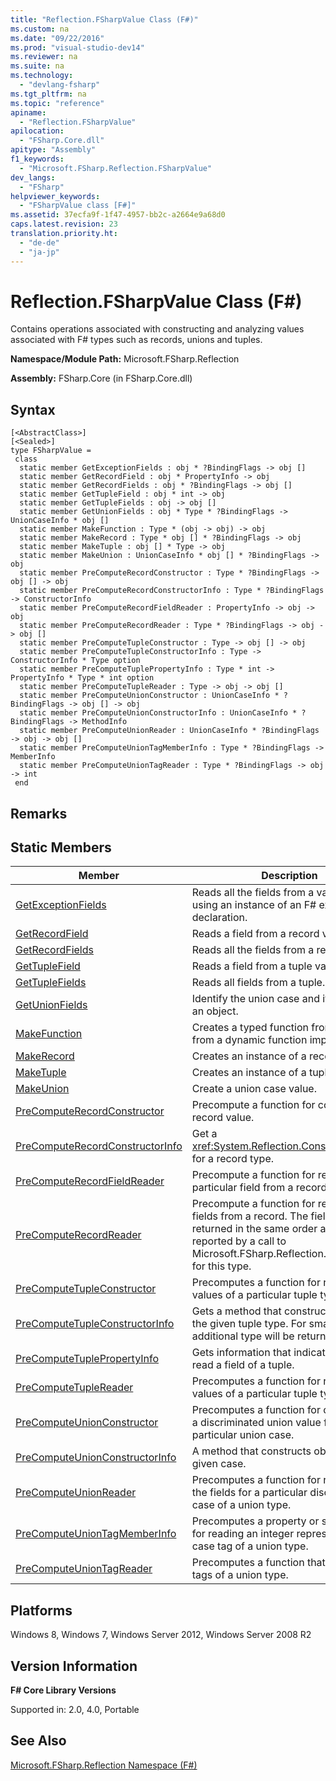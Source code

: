 ```yaml
---
title: "Reflection.FSharpValue Class (F#)"
ms.custom: na
ms.date: "09/22/2016"
ms.prod: "visual-studio-dev14"
ms.reviewer: na
ms.suite: na
ms.technology: 
  - "devlang-fsharp"
ms.tgt_pltfrm: na
ms.topic: "reference"
apiname: 
  - "Reflection.FSharpValue"
apilocation: 
  - "FSharp.Core.dll"
apitype: "Assembly"
f1_keywords: 
  - "Microsoft.FSharp.Reflection.FSharpValue"
dev_langs: 
  - "FSharp"
helpviewer_keywords: 
  - "FSharpValue class [F#]"
ms.assetid: 37ecfa9f-1f47-4957-bb2c-a2664e9a68d0
caps.latest.revision: 23
translation.priority.ht: 
  - "de-de"
  - "ja-jp"
---
```

# Reflection.FSharpValue Class (F#)
Contains operations associated with constructing and analyzing values associated with F# types such as records, unions and tuples.  
  
 **Namespace/Module Path:** Microsoft.FSharp.Reflection  
  
 **Assembly:** FSharp.Core (in FSharp.Core.dll)  
  
## Syntax  
  
```  
[<AbstractClass>]  
[<Sealed>]  
type FSharpValue =  
 class  
  static member GetExceptionFields : obj * ?BindingFlags -> obj []  
  static member GetRecordField : obj * PropertyInfo -> obj  
  static member GetRecordFields : obj * ?BindingFlags -> obj []  
  static member GetTupleField : obj * int -> obj  
  static member GetTupleFields : obj -> obj []  
  static member GetUnionFields : obj * Type * ?BindingFlags -> UnionCaseInfo * obj []  
  static member MakeFunction : Type * (obj -> obj) -> obj  
  static member MakeRecord : Type * obj [] * ?BindingFlags -> obj  
  static member MakeTuple : obj [] * Type -> obj  
  static member MakeUnion : UnionCaseInfo * obj [] * ?BindingFlags -> obj  
  static member PreComputeRecordConstructor : Type * ?BindingFlags -> obj [] -> obj  
  static member PreComputeRecordConstructorInfo : Type * ?BindingFlags -> ConstructorInfo  
  static member PreComputeRecordFieldReader : PropertyInfo -> obj -> obj  
  static member PreComputeRecordReader : Type * ?BindingFlags -> obj -> obj []  
  static member PreComputeTupleConstructor : Type -> obj [] -> obj  
  static member PreComputeTupleConstructorInfo : Type -> ConstructorInfo * Type option  
  static member PreComputeTuplePropertyInfo : Type * int -> PropertyInfo * Type * int option  
  static member PreComputeTupleReader : Type -> obj -> obj []  
  static member PreComputeUnionConstructor : UnionCaseInfo * ?BindingFlags -> obj [] -> obj  
  static member PreComputeUnionConstructorInfo : UnionCaseInfo * ?BindingFlags -> MethodInfo  
  static member PreComputeUnionReader : UnionCaseInfo * ?BindingFlags -> obj -> obj []  
  static member PreComputeUnionTagMemberInfo : Type * ?BindingFlags -> MemberInfo  
  static member PreComputeUnionTagReader : Type * ?BindingFlags -> obj -> int  
 end  
```  
  
## Remarks  
  
## Static Members  
  
|Member|Description|  
|------------|-----------------|  
|[GetExceptionFields](../VS_csharp/fsharpvalue.getexceptionfields-method--fsharp-.md)|Reads all the fields from a value built using an instance of an F# exception declaration.|  
|[GetRecordField](../VS_csharp/fsharpvalue.getrecordfield-method--fsharp-.md)|Reads a field from a record value.|  
|[GetRecordFields](../VS_csharp/fsharpvalue.getrecordfields-method--fsharp-.md)|Reads all the fields from a record value.|  
|[GetTupleField](../VS_csharp/fsharpvalue.gettuplefield-method--fsharp-.md)|Reads a field from a tuple value.|  
|[GetTupleFields](../VS_csharp/fsharpvalue.gettuplefields-method--fsharp-.md)|Reads all fields from a tuple.|  
|[GetUnionFields](../VS_csharp/fsharpvalue.getunionfields-method--fsharp-.md)|Identify the union case and its fields for an object.|  
|[MakeFunction](../VS_csharp/fsharpvalue.makefunction-method--fsharp-.md)|Creates a typed function from object from a dynamic function implementation.|  
|[MakeRecord](../VS_csharp/fsharpvalue.makerecord-method--fsharp-.md)|Creates an instance of a record type.|  
|[MakeTuple](../VS_csharp/fsharpvalue.maketuple-method--fsharp-.md)|Creates an instance of a tuple type.|  
|[MakeUnion](../VS_csharp/fsharpvalue.makeunion-method--fsharp-.md)|Create a union case value.|  
|[PreComputeRecordConstructor](../VS_csharp/fsharpvalue.precomputerecordconstructor-method--fsharp-.md)|Precompute a function for constructing a record value.|  
|[PreComputeRecordConstructorInfo](../VS_csharp/fsharpvalue.precomputerecordconstructorinfo-method--fsharp-.md)|Get a <xref:System.Reflection.ConstructorInfo*> for a record type.|  
|[PreComputeRecordFieldReader](../VS_csharp/fsharpvalue.precomputerecordfieldreader-method--fsharp-.md)|Precompute a function for reading a particular field from a record.|  
|[PreComputeRecordReader](../VS_csharp/fsharpvalue.precomputerecordreader-method--fsharp-.md)|Precompute a function for reading all the fields from a record. The fields are returned in the same order as the fields reported by a call to Microsoft.FSharp.Reflection.Type.GetInfo for this type.|  
|[PreComputeTupleConstructor](../VS_csharp/fsharpvalue.precomputetupleconstructor-method--fsharp-.md)|Precomputes a function for reading the values of a particular tuple type.|  
|[PreComputeTupleConstructorInfo](../VS_csharp/fsharpvalue.precomputetupleconstructorinfo-method--fsharp-.md)|Gets a method that constructs objects of the given tuple type. For small tuples, no additional type will be returned.|  
|[PreComputeTuplePropertyInfo](../VS_csharp/fsharpvalue.precomputetuplepropertyinfo-method--fsharp-.md)|Gets information that indicates how to read a field of a tuple.|  
|[PreComputeTupleReader](../VS_csharp/fsharpvalue.precomputetuplereader-method--fsharp-.md)|Precomputes a function for reading the values of a particular tuple type.|  
|[PreComputeUnionConstructor](../VS_csharp/fsharpvalue.precomputeunionconstructor-method--fsharp-.md)|Precomputes a function for constructing a discriminated union value for a particular union case.|  
|[PreComputeUnionConstructorInfo](../VS_csharp/fsharpvalue.precomputeunionconstructorinfo-method--fsharp-.md)|A method that constructs objects of the given case.|  
|[PreComputeUnionReader](../VS_csharp/fsharpvalue.precomputeunionreader-method--fsharp-.md)|Precomputes a function for reading all the fields for a particular discriminator case of a union type.|  
|[PreComputeUnionTagMemberInfo](../VS_csharp/fsharpvalue.precomputeuniontagmemberinfo-method--fsharp-.md)|Precomputes a property or static method for reading an integer representing the case tag of a union type.|  
|[PreComputeUnionTagReader](../VS_csharp/fsharpvalue.precomputeuniontagreader-method--fsharp-.md)|Precomputes a function that reads the tags of a union type.|  
  
## Platforms  
 Windows 8, Windows 7, Windows Server 2012, Windows Server 2008 R2  
  
## Version Information  
 **F# Core Library Versions**  
  
 Supported in: 2.0, 4.0, Portable  
  
## See Also  
 [Microsoft.FSharp.Reflection Namespace (F#)](../VS_csharp/microsoft.fsharp.reflection-namespace--fsharp-.md)